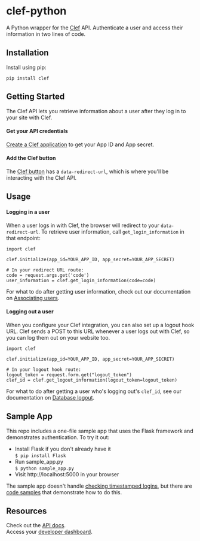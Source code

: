 clef-python
=================================

A Python wrapper for the [Clef](https://getclef.com/) API. Authenticate a user and access their information in two lines of code. 


Installation
------------

Install using pip:        

 ```
 pip install clef
 ```

Getting Started
-----------

The Clef API lets you retrieve information about a user after they log in to your site with Clef. 

#### Get your API credentials

[Create a Clef application](http://docs.getclef.com/v1.0/docs/creating-a-clef-application) to get your App ID and App secret.

#### Add the Clef button

The [Clef button](http://docs.getclef.com/v1.0/docs/adding-the-clef-button) has a `data-redirect-url`, which is where you'll be interacting with the Clef API.

Usage
-----

#### Logging in a user

When a user logs in with Clef, the browser will redirect to your `data-redirect-url`. To retrieve user information, call `get_login_information` in that endpoint: 

``` 
import clef

clef.initialize(app_id=YOUR_APP_ID, app_secret=YOUR_APP_SECRET)

# In your redirect URL route: 
code = request.args.get('code')
user_information = clef.get_login_information(code=code)
```

For what to do after getting user information, check out our documentation on
[Associating users](http://docs.getclef.com/v1.0/docs/persisting-users).

#### Logging out a user

When you configure your Clef integration, you can also set up a logout hook URL. Clef sends a POST to this URL whenever a user logs out with Clef, so you can log them out on your website too.

```
import clef

clef.initialize(app_id=YOUR_APP_ID, app_secret=YOUR_APP_SECRET)

# In your logout hook route:
logout_token = request.form.get("logout_token")
clef_id = clef.get_logout_information(logout_token=logout_token)
```

For what to do after getting a user who's logging out's `clef_id`, see our
documentation on [Database
logout](http://docs.getclef.com/v1.0/docs/database-logout).


Sample App
----------

This repo includes a one-file sample app that uses the Flask framework and demonstrates authentication. To try it out:    
* Install Flask if you don't already have it      
`$ pip install Flask`    
* Run sample_app.py     
`$ python sample_app.py`          
* Visit http://localhost:5000 in your browser      

The sample app doesn't handle [checking timestamped logins](http://docs.getclef.com/v1.0/docs/checking-timestamped-logins), but there are [code samples](http://docs.getclef.com/v1.0/docs/overview-1) that demonstrate how to do this.

 
Resources
--------
Check out the [API docs](http://docs.getclef.com/v1.0/docs/).     
Access your [developer dashboard](https://getclef.com/user/login).

